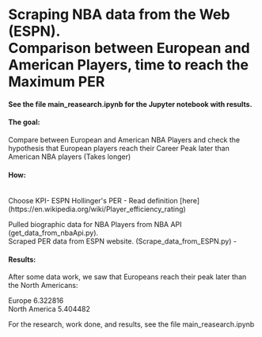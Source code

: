 <h1> Scraping NBA data from the Web (ESPN). <br>
Comparison between European and American Players, time to reach the Maximum PER </h1>


<h4> See the file main_reasearch.ipynb for the Jupyter notebook with results. </h4>



<h4> The goal: </h4>
Compare between European and American NBA Players and check the hypothesis that European players reach their Career Peak later than American NBA players (Takes longer)

<h4> How: </h4> <br>
Choose KPI- ESPN Hollinger's PER - Read definition [here](https://en.wikipedia.org/wiki/Player_efficiency_rating)

Pulled biographic data for NBA Players from NBA API (get_data_from_nbaApi.py).  <br>
Scraped PER data from ESPN website. (Scrape_data_from_ESPN.py) - <br>


<h4> Results: </h4>
After some data work, we saw that Europeans reach their peak later than the North Americans: <br>

Europe            6.322816 <br>
North America     5.404482 <br>

For the research, work done, and results, see the file main_reasearch.ipynb